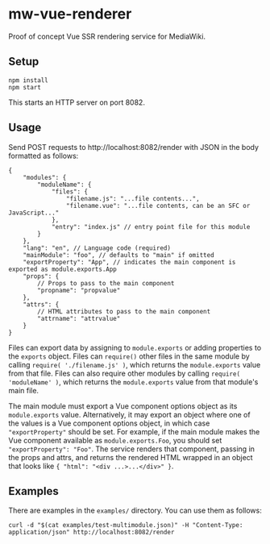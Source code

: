# mw-vue-renderer

Proof of concept Vue SSR rendering service for MediaWiki.

## Setup

```
npm install
npm start
```
This starts an HTTP server on port 8082.

## Usage

Send POST requests to http://localhost:8082/render with JSON in the body formatted as follows:
```
{
	"modules": {
		"moduleName": {
			"files": {
				"filename.js": "...file contents...",
				"filename.vue": "...file contents, can be an SFC or JavaScript..."
			},
			"entry": "index.js" // entry point file for this module
		}
	},
	"lang": "en", // Language code (required)
	"mainModule": "foo", // defaults to "main" if omitted
	"exportProperty": "App", // indicates the main component is exported as module.exports.App
	"props": {
		// Props to pass to the main component
		"propname": "propvalue"
	},
	"attrs": {
		// HTML attributes to pass to the main component
		"attrname": "attrvalue"
	}
}
```

Files can export data by assigning to `module.exports` or adding properties to the `exports` object.
Files can `require()` other files in the same module by calling `require( './filename.js' )`, which
returns the `module.exports` value from that file. Files can also require other modules by calling
`require( 'moduleName' )`, which returns the `module.exports` value from that module's main file.

The main module must export a Vue component options object as its `module.exports` value.
Alternatively, it may export an object where one of the values is a Vue component options object, in
which case `"exportProperty"` should be set. For example, if the main module makes the Vue component available
as `module.exports.Foo`, you should set `"exportProperty": "Foo"`. The service renders that component,
passing in the props and attrs, and returns the rendered HTML wrapped in an object that looks like
`{ "html": "<div ...>...</div>" }`.

## Examples

There are examples in the `examples/` directory. You can use them as follows:
```
curl -d "$(cat examples/test-multimodule.json)" -H "Content-Type: application/json" http://localhost:8082/render
```
